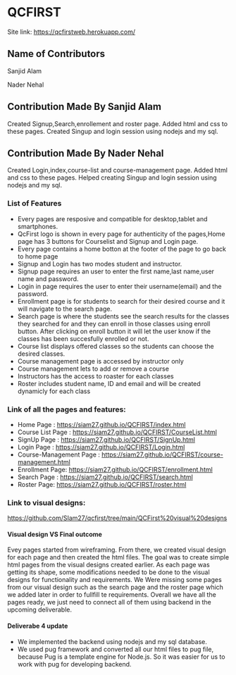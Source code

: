 # QCFIRST #
Site link: https://qcfirstweb.herokuapp.com/

## Name of Contributors

Sanjid Alam

Nader Nehal

## Contribution Made By Sanjid Alam

Created Signup,Search,enrollement and roster page. Added html and css to these pages.
Created Singup and login session using nodejs and my sql.

## Contribution Made By Nader Nehal

Created Login,index,course-list and course-management page. Added html and css to these pages.
Helped creating Singup and login session using nodejs and my sql.


### List of Features
* Every pages are resposive and compatible for desktop,tablet and smartphones.
* QcFirst logo is shown in every page for authenticity of the pages,Home page has 3 buttons for Courselist and Signup and Login page.
* Every page contains a home botton at the footer of the page to go back to home page  
* Signup and Login has two modes student and instructor.
* Signup page requires an user to enter the first name,last name,user name and password.
* Login in page requires the user to enter their username(email) and the password.
* Enrollment page is for students to search for their desired course and it will navigate to the search page.
* Search page is where the students see the search results for the classes they searched for and they can enroll in those classes using enroll button. After clicking on enroll button it will let the user know if the classes has been succesfully enrolled or not.
* Course list displays offered classes so the students can choose the desired classes.
* Course management page is accessed by instructor only
* Course management lets to add or remove a course
* Instructors has the access to roaster for each classes
* Roster includes student name, ID and email and will be created dynamicly for each class
### Link of all the pages and features:
* Home Page : https://siam27.github.io/QCFIRST/index.html
* Course List Page : https://siam27.github.io/QCFIRST/CourseList.html
* SignUp Page : https://siam27.github.io/QCFIRST/SignUp.html
* Login Page : https://siam27.github.io/QCFIRST/Login.html
* Course-Management Page : https://siam27.github.io/QCFIRST/course-management.html
* Enrollment Page: https://siam27.github.io/QCFIRST/enrollment.html
* Search Page : https://siam27.github.io/QCFIRST/search.html
* Roster Page: https://siam27.github.io/QCFIRST/roster.html
### Link to visual designs: 
https://github.com/SIam27/qcfirst/tree/main/QCFirst%20visual%20designs
#### Visual design VS Final outcome
Evey pages started from wireframing. From there, we created visual design for each page and then created the html files. The goal was to create simple html pages from the visual designs created earlier. As each page was getting its shape, some modifications needed to be done to the visual designs for functionality and requirements. We Were missing some pages from our visual design such as the search page and the roster page which we added later in order to fullfill te requirements. Overall we have all the pages ready, we just need to connect all of them using backend in the upcoming deliverable.

#### Deliverabe 4 update
* We implemented the backend using nodejs and my sql database.
* We used pug framework and converted all our html files to pug file, because Pug is a template engine for Node.js. So it was easier for us to work with pug for developing backend.
